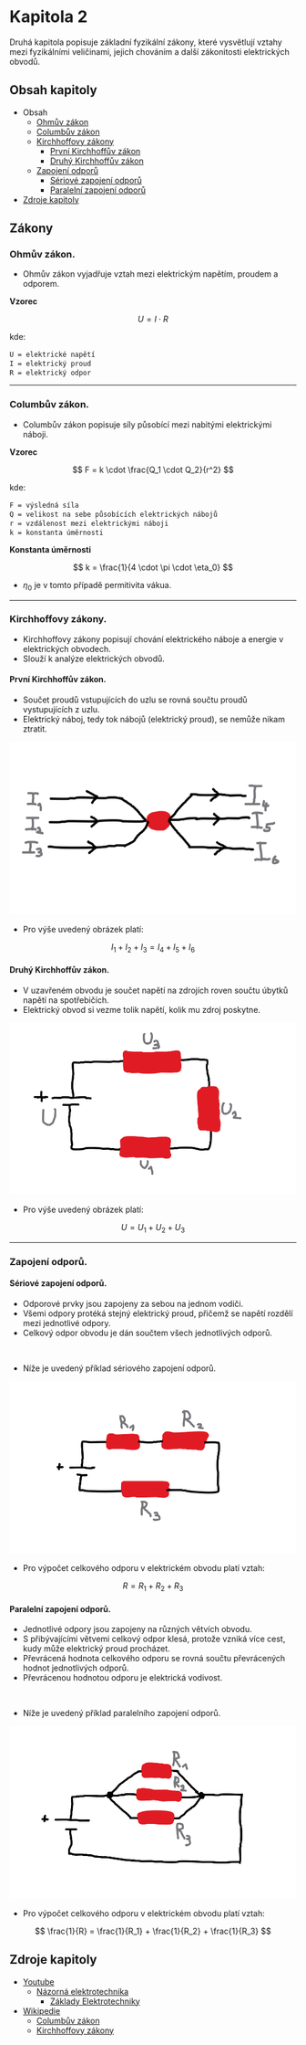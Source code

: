 # Kapitola 2
Druhá kapitola popisuje základní fyzikální zákony, které vysvětlují vztahy mezi fyzikálními veličinami, jejich chováním a další zákonitosti elektrických obvodů.



## Obsah kapitoly
- Obsah
    - [Ohmův zákon](#ohmův-zákon)
    - [Columbův zákon](#columbův-zákon)
    - [Kirchhoffovy zákony](#kirchhoffovy-zákony)
        - [První Kirchhoffův zákon](#první-kirchhoffův-zákon)
        - [Druhý Kirchhoffův zákon](#druhý-kirchhoffův-zákon)
    - [Zapojení odporů](#zapojení-odporů)
        - [Sériové zapojení odporů](#sériové-zapojení-odporů)
        - [Paralelní zapojení odporů](#paralelní-zapojení-odporů)
- [Zdroje kapitoly](#zdroje-kapitoly)



## Zákony

### Ohmův zákon.
- Ohmův zákon vyjadřuje vztah mezi elektrickým napětím, proudem a odporem.

**Vzorec**

$$
U = I \cdot R
$$

kde: 

```
U = elektrické napětí
I = elektrický proud
R = elektrický odpor
```

<hr>


### Columbův zákon.
- Columbův zákon popisuje síly působící mezi nabitými elektrickými náboji.

**Vzorec**

$$
F = k \cdot \frac{Q_1 \cdot Q_2}{r^2}
$$

kde: 

```
F = výsledná síla
Q = velikost na sebe působících elektrických nábojů
r = vzdálenost mezi elektrickými náboji
k = konstanta úměrnosti
```

**Konstanta úměrnosti**

$$
k = \frac{1}{4 \cdot \pi \cdot \eta_0}
$$

- $\eta_0$ je v tomto případě permitivita vákua.

<hr>


### Kirchhoffovy zákony.
- Kirchhoffovy zákony popisují chování elektrického náboje a energie v elektrických obvodech.
- Slouží k analýze elektrických obvodů.

#### První Kirchhoffův zákon.
- Součet proudů vstupujících do uzlu se rovná součtu proudů vystupujících z uzlu.
- Elektrický náboj, tedy tok nábojů (elektrický proud), se nemůže nikam ztratit.

![První Kirchhoffův zákon](../img/ilustrace_3.png)

- Pro výše uvedený obrázek platí:

$$
I_1 + I_2 + I_3 = I_4 + I_5 + I_6
$$

#### Druhý Kirchhoffův zákon.
- V uzavřeném obvodu je součet napětí na zdrojích roven součtu úbytků napětí na spotřebičích.
- Elektrický obvod si vezme tolik napětí, kolik mu zdroj poskytne.

![Druhý Kirchhoffův zákon](../img/ilustrace_4.png)

- Pro výše uvedený obrázek platí:

$$
U = U_1 + U_2 + U_3
$$

<hr>


### Zapojení odporů.

#### Sériové zapojení odporů.
- Odporové prvky jsou zapojeny za sebou na jednom vodiči.
- Všemi odpory protéká stejný elektrický proud, přičemž se napětí rozdělí mezi jednotlivé odpory.
- Celkový odpor obvodu je dán součtem všech jednotlivých odporů.

<br>

- Níže je uvedený příklad sériového zapojení odporů.

![Sériové zapojení odporů](../img/ilustrace_5.png)

- Pro výpočet celkového odporu v elektrickém obvodu platí vztah:

$$
R = R_1 + R_2 + R_3
$$

#### Paralelní zapojení odporů.
- Jednotlivé odpory jsou zapojeny na různých větvích obvodu.
- S přibývajícími větvemi celkový odpor klesá, protože vzniká více cest, kudy může elektrický proud procházet.
- Převrácená hodnota celkového odporu se rovná součtu převrácených hodnot jednotlivých odporů.
- Převrácenou hodnotou odporu je elektrická vodivost.

<br>

- Níže je uvedený příklad paralelního zapojení odporů.

![Paralelní zapojení odporů](../img/ilustrace_6.png)

- Pro výpočet celkového odporu v elektrickém obvodu platí vztah:

$$
\frac{1}{R} = \frac{1}{R_1} + \frac{1}{R_2} + \frac{1}{R_3}
$$



## Zdroje kapitoly
- [Youtube](https://youtube.com/)
    - [Názorná elektrotechnika](https://youtube.com/@nazornaelektrotechnika)
        - [Základy Elektrotechniky](https://youtube.com/playlist?list=PL3r1xGSQfP9TBwvTqYEf6E-L9duHQbnir)
- [Wikipedie](https://wikipedia.org)
    - [Columbův zákon](https://cs.wikipedia.org/wiki/Coulomb%C5%AFv_z%C3%A1kon)
    - [Kirchhoffovy zákony](https://cs.wikipedia.org/wiki/Kirchhoffovy_z%C3%A1kony)
